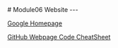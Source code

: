<!doctype html>

<html lang="en">
<head>
  <meta charset="utf-8">

  <title>Intro to Programming - Python</title>
  <meta name="description" content="Intro to Programming - Python">
  <meta name="author" content="SitePoint">

  <link rel="stylesheet" href="css/styles.css?v=1.0">

</head>

<body>
  # Module06 Website
  ---

  [Google Homepage](https://www.google.com "Google's Homepage")

  [GitHub Webpage Code CheatSheet](https://github.com/adam-p/markdown-here/wiki/Markdown-Cheatsheet)
</body>
</html>


